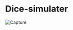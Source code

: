 # Dice-simulater

![Capture](https://user-images.githubusercontent.com/82317107/125631051-7bbb275e-4a3e-430c-9404-dc98f7132f07.PNG)
